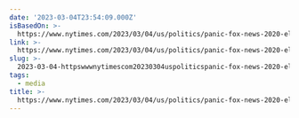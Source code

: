 ```yaml
---
date: '2023-03-04T23:54:09.000Z'
isBasedOn: >-
  https://www.nytimes.com/2023/03/04/us/politics/panic-fox-news-2020-election.html?smid=nytcore-ios-share&referringSource=articleShare
link: >-
  https://www.nytimes.com/2023/03/04/us/politics/panic-fox-news-2020-election.html?smid=nytcore-ios-share&referringSource=articleShare
slug: >-
  2023-03-04-httpswwwnytimescom20230304uspoliticspanic-fox-news-2020-electionhtmlsmidnytcore-ios-shareandreferringsourcearticleshare
tags:
  - media
title: >-
  https://www.nytimes.com/2023/03/04/us/politics/panic-fox-news-2020-election.html?smid=nytcore-ios-share&referringSource=articleShare
---
```


